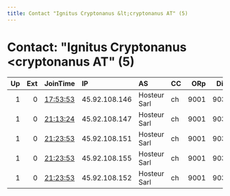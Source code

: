 ```yaml
---
title: Contact "Ignitus Cryptonanus &lt;cryptonanus AT" (5)
---
```


# Contact: "Ignitus Cryptonanus &lt;cryptonanus AT" (5)

|   Up |   Ext | JoinTime                                                                                            | IP            | AS           | CC   |   ORp |   Dirp | OS    | Version   | Nickname    |   eFamMembers |
|-----:|------:|:----------------------------------------------------------------------------------------------------|:--------------|:-------------|:-----|------:|-------:|:------|:----------|:------------|--------------:|
|    1 |     0 | [17:53:53](https://metrics.torproject.org/rs.html#details/30F50501FA8EC7D12F4CE29F1F4EE25F7E287F62) | 45.92.108.146 | Hosteur Sarl | ch   |  9001 |   9030 | Linux | 0.4.4.7   | cryptonanus |             1 |
|    1 |     0 | [21:13:24](https://metrics.torproject.org/rs.html#details/0591980A60414784D09AB0AD9676B529E41487EA) | 45.92.108.147 | Hosteur Sarl | ch   |  9001 |   9030 | Linux | 0.4.4.7   | cryptonanus |             1 |
|    1 |     0 | [21:23:53](https://metrics.torproject.org/rs.html#details/1E5D48C275CF9005F4980286F949C04C94D823D3) | 45.92.108.151 | Hosteur Sarl | ch   |  9001 |   9030 | Linux | 0.4.4.7   | cryptonanus |             1 |
|    1 |     0 | [21:23:53](https://metrics.torproject.org/rs.html#details/52FBF7D317754159978AA5FDF629DE6899FD9A8F) | 45.92.108.155 | Hosteur Sarl | ch   |  9001 |   9030 | Linux | 0.4.4.7   | cryptonanus |             1 |
|    1 |     0 | [21:23:53](https://metrics.torproject.org/rs.html#details/6ED504C67CD9A4DFBEFD14FFA98833A06EE3204F) | 45.92.108.152 | Hosteur Sarl | ch   |  9001 |   9030 | Linux | 0.4.4.7   | cryptonanus |             1 |
